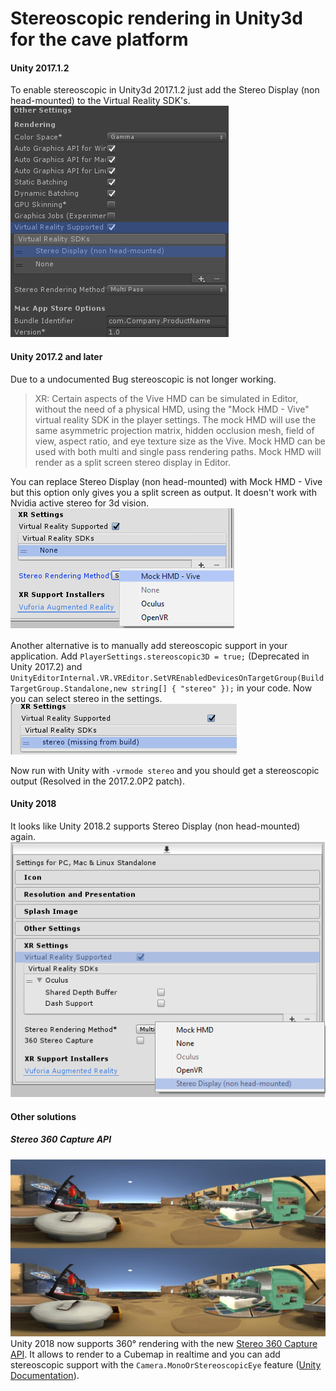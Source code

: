 # Stereoscopic rendering in Unity3d for the cave platform

#### Unity 2017.1.2
To enable stereoscopic in Unity3d 2017.1.2 just add the Stereo Display (non head-mounted)
to the Virtual Reality SDK's.  
![Stereo Display (non head-mounted)](/readme-resources/settings-2017-1-2.png)  

#### Unity 2017.2 and later
Due to a undocumented Bug stereoscopic is not longer working.
> XR: Certain aspects of the Vive HMD can be simulated in Editor, without the need of a physical HMD, using the "Mock HMD - Vive" virtual reality SDK in the player settings.
> The mock HMD will use the same asymmetric projection matrix, hidden occlusion mesh, field of view, aspect ratio, and eye texture size as the Vive.
> Mock HMD can be used with both multi and single pass rendering paths.
> Mock HMD will render as a split screen stereo display in Editor.

You can replace Stereo Display (non head-mounted) with Mock HMD - Vive but this option only gives you a split screen as output.
It doesn't work with Nvidia active stereo for 3d vision.  
![Stereo Display (non head-mounted)](/readme-resources/settings-2017-2-later.png)  

Another alternative is to manually add stereoscopic support in your application.
Add `PlayerSettings.stereoscopic3D = true;` (Deprecated in Unity 2017.2) and
`UnityEditorInternal.VR.VREditor.SetVREnabledDevicesOnTargetGroup(BuildTargetGroup.Standalone,new string[] { "stereo" });`
in your code. Now you can select stereo in the settings.    
![Stereo Display (non head-mounted)](/readme-resources/settings-2017-2-manually.png)  

Now run with Unity with `-vrmode stereo` and you should get a stereoscopic output (Resolved in the 2017.2.0P2 patch).

#### Unity 2018
It looks like Unity 2018.2 supports Stereo Display (non head-mounted) again.  
![Stereo Display (non head-mounted)](/readme-resources/settings-2018-2.png)  

#### Other solutions

##### Stereo 360 Capture API
![Stereoscopic 360° API](/readme-resources/stereoscopic-2018-1.jpg)  
Unity 2018 now supports 360° rendering with the new [Stereo 360 Capture API](https://blogs.unity3d.com/2018/01/26/stereo-360-image-and-video-capture/).
It allows to render to a Cubemap in realtime and you can add stereoscopic support with the `Camera.MonoOrStereoscopicEye`
feature ([Unity Documentation](https://docs.unity3d.com/2018.1/Documentation/ScriptReference/Camera.RenderToCubemap.html)).
